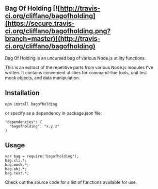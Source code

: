 Bag Of Holding [![http://travis-ci.org/cliffano/bagofholding](https://secure.travis-ci.org/cliffano/bagofholding.png?branch=master)](http://travis-ci.org/cliffano/bagofholding)
-----------

Bag Of Holding is an uncursed bag of various Node.js utility functions.

This is an extract of the repetitive parts from various Node.js modules I've written. It contains convenient utilities for command-line tools, unit test mock objects, and data manipulation.

Installation
------------

    npm install bagofholding

or specify as a dependency in package.json file:

    "dependencies": {
      "bagofholding": "x.y.z"
    }

Usage
-----

    var bag = require('bagofholding');
    bag.cli.*;
    bag.mock.*;
    bag.obj.*;
    bag.text.*;

Check out the source code for a list of functions available for use.